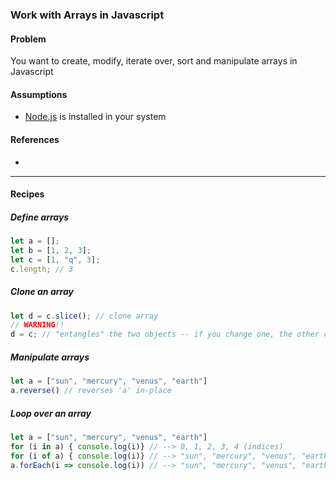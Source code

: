 ### Work with Arrays in Javascript

#### Problem

You want to create, modify, iterate over, sort and manipulate arrays in Javascript

#### Assumptions
* [Node.js](https://nodejs.org/en/) is installed in your system

#### References
* 


***

#### Recipes

##### Define arrays

```javascript
let a = [];
let b = [1, 2, 3];
let c = [1, "q", 3];
c.length; // 3
```

##### Clone an array

```javascript
let d = c.slice(); // clone array
// WARNING!!
d = c; // "entangles" the two objects -- if you change one, the other changes
```

##### Manipulate arrays

```javascript
let a = ["sun", "mercury", "venus", "earth"]
a.reverse() // reverses 'a' in-place
```

##### Loop over an array

```javascript
let a = ["sun", "mercury", "venus", "earth"]
for (i in a) { console.log(i)} // --> 0, 1, 2, 3, 4 (indices)
for (i of a) { console.log(i)} // --> "sun", "mercury", "venus", "earth" (values)
a.forEach(i => console.log(i)) // --> "sun", "mercury", "venus", "earth" (values)
```

